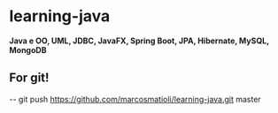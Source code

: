 # learning-java
**Java e OO, UML, JDBC, JavaFX, Spring Boot, JPA, Hibernate, MySQL, MongoDB**

## For git!
-- git push https://github.com/marcosmatioli/learning-java.git master